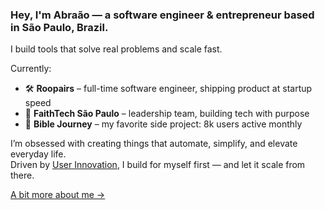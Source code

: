 ### Hey, I'm Abraão — a software engineer & entrepreneur based in São Paulo, Brazil.

I build tools that solve real problems and scale fast.

Currently:
- 🛠️ **Roopairs** – full-time software engineer, shipping product at startup speed  
- 🧭 **FaithTech São Paulo** – leadership team, building tech with purpose  
- 🚀 **Bible Journey** – my favorite side project: 8k users active monthly  

I’m obsessed with creating things that automate, simplify, and elevate everyday life.  
Driven by [User Innovation](https://en.wikipedia.org/wiki/User_innovation), I build for myself first — and let it scale from there.

[A bit more about me →](https://azabraao.me)
<!--
**azabraao/azabraao** is a ✨ _special_ ✨ repository because its `README.md` (this file) appears on your GitHub profile.

Here are some ideas to get you started:

- 🔭 I’m currently working on ...
- 🌱 I’m currently learning ...
- 👯 I’m looking to collaborate on ...
- 🤔 I’m looking for help with ...
- 💬 Ask me about ...
- 📫 How to reach me: ...
- 😄 Pronouns: ...
- ⚡ Fun fact: ...
-->
